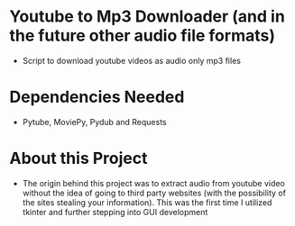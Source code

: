# Youtube to Mp3 Downloader (and in the future other audio file formats)
* Script to download youtube videos as audio only mp3 files

# Dependencies Needed
* Pytube, MoviePy, Pydub and Requests

# About this Project
* The origin behind this project was to extract audio from youtube video without the idea of going to third party websites (with the possibility of the sites stealing your information). This was the first time I utilized tkinter and further stepping into GUI development